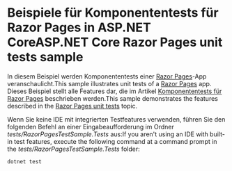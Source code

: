 # <a name="aspnet-core-razor-pages-unit-tests-sample"></a><span data-ttu-id="60386-101">Beispiele für Komponententests für Razor Pages in ASP.NET Core</span><span class="sxs-lookup"><span data-stu-id="60386-101">ASP.NET Core Razor Pages unit tests sample</span></span>

<span data-ttu-id="60386-102">In diesem Beispiel werden Komponententests einer [Razor Pages](https://docs.microsoft.com/aspnet/core/mvc/razor-pages)-App veranschaulicht.</span><span class="sxs-lookup"><span data-stu-id="60386-102">This sample illustrates unit tests of a [Razor Pages](https://docs.microsoft.com/aspnet/core/mvc/razor-pages) app.</span></span> <span data-ttu-id="60386-103">Dieses Beispiel stellt alle Features dar, die im Artikel [Komponententests für Razor Pages](https://docs.microsoft.com/aspnet/core/test/razor-pages-tests) beschrieben werden.</span><span class="sxs-lookup"><span data-stu-id="60386-103">This sample demonstrates the features described in the [Razor Pages unit tests](https://docs.microsoft.com/aspnet/core/test/razor-pages-tests) topic.</span></span>

<span data-ttu-id="60386-104">Wenn Sie keine IDE mit integrierten Testfeatures verwenden, führen Sie den folgenden Befehl an einer Eingabeaufforderung im Ordner *tests/RazorPagesTestSample.Tests* aus:</span><span class="sxs-lookup"><span data-stu-id="60386-104">If you aren't using an IDE with built-in test features, execute the following command at a command prompt in the *tests/RazorPagesTestSample.Tests* folder:</span></span>

```console
dotnet test
```
